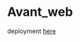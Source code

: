 # Avant_web

deployment [here](![image](https://user-images.githubusercontent.com/73022679/139555079-5f044e4a-543a-455a-9500-a2abc2a30643.png)
)
